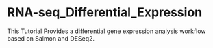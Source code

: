 # RNA-seq_Differential_Expression
This Tutorial Provides a differential gene expression analysis workflow based on Salmon and DESeq2.
